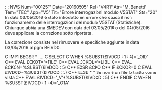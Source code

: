  :  : NWS Num="001251" Date="20160505" Rel="V4R1" Atr="M. Benetti" Tem="TEC" App="V5" Tit="Errore interrogazioni modulo V5STAT" Sts="20"
In data 03/05/2016 è stato introdotto un errore che causa il non funzionamento delle interrogazioni
del modulo V5STAT (Statistiche).
Chiunque abbia una SMEDEV con data del 03/05/2016 o del 04/05/2016 deve applicare la correzione sotto riportata.

La correzione consiste nel rimuovere le specifiche aggiunte in data 03/05/2016 al pgm B£IVD0.

C     IMP1          BEGSR
 \*
....
C                   SELECT
C                   WHEN      %SUBST(£IVDCD : 1 : 4)='_OID'
C\*\*                 EVAL      £CKOT='\*FILE'
C\*\*                 EVAL      £CKOL='\*LIBL'
C\*\*                 EVAL      £CKON=%SUBST(£IVDCD : 5)
C\*\*                 EXSR      £CKO
C\*\*                 IF        £CKOR=0
C                   EVAL      £IVDCD=%SUBST(£IVDCD : 5)
C\*\*                 ELSE
 \* \* Se non è un file lo tratto come vista
C\*\*                 EVAL      £IVDCD='_V'+%SUBST(£IVDCD : 5)
C\*\*                 ENDIF
C                   WHEN      %SUBST(£IVDCD : 1 : 4)='_OTA'
